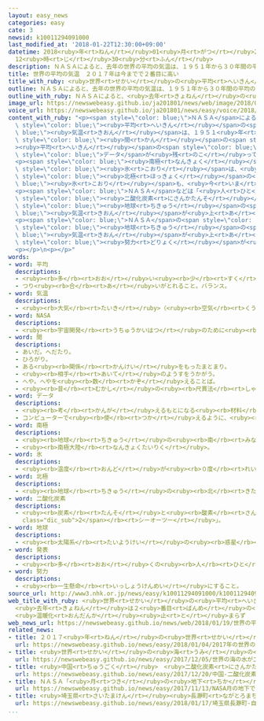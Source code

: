 ```yaml
---
layout: easy_news
categories: easy
cate: 3
newsid: k10011294091000
last_modified_at: '2018-01-22T12:30:00+09:00'
datetime: 2018<ruby>年<rt>ねん</rt></ruby>01<ruby>月<rt>がつ</rt></ruby>22<ruby>日<rt>にち</rt></ruby>
  12<ruby>時<rt>じ</rt></ruby>30<ruby>分<rt>ふん</rt></ruby>
description: ＮＡＳＡによると、去年の世界の平均の気温は、１９５１年から３０年間の平均の気温より０．９℃高くなりました。
title: 世界の平均の気温　２０１７年は今までで２番目に高い
title_with_ruby: <ruby>世界<rt>せかい</rt></ruby>の<ruby>平均<rt>へいきん</rt></ruby>の<ruby>気温<rt>きおん</rt></ruby>　２０１７<ruby>年<rt>ねん</rt></ruby>は<ruby>今<rt>いま</rt></ruby>までで２<ruby>番目<rt>ばんめ</rt></ruby>に<ruby>高<rt>たか</rt></ruby>い
outline: ＮＡＳＡによると、去年の世界の平均の気温は、１９５１年から３０年間の平均の気温より０．９℃高くなりました。
outline_with_ruby: ＮＡＳＡによると、<ruby>去年<rt>きょねん</rt></ruby>の<ruby>世界<rt>せかい</rt></ruby>の<ruby>平均<rt>へいきん</rt></ruby>の<ruby>気温<rt>きおん</rt></ruby>は、１９５１<ruby>年<rt>ねん</rt></ruby>から３０<ruby>年<rt>ねん</rt></ruby><ruby>間<rt>かん</rt></ruby>の<ruby>平均<rt>へいきん</rt></ruby>の<ruby>気温<rt>きおん</rt></ruby>より０．９℃<ruby>高<rt>たか</rt></ruby>くなりました。
image_url: https://newswebeasy.github.io/ja201801/news/web/image/2018/01/19/K10011294091_1801190534_1801190535_01_03.jpg
voice_url: https://newswebeasy.github.io/ja201801/news/easy/voice/2018/01/22/k10011294091000.mp3
content_with_ruby: "<p><span style=\"color: blue;\">ＮＡＳＡ</span>によると、<ruby>去年<rt>きょねん</rt></ruby>の<ruby>世界<rt>せかい</rt></ruby>の<span\
  \ style=\"color: blue;\"><ruby>平均<rt>へいきん</rt></ruby></span>の<span style=\"color:\
  \ blue;\"><ruby>気温<rt>きおん</rt></ruby></span>は、１９５１<ruby>年<rt>ねん</rt></ruby>から３０<ruby>年<rt>ねん</rt></ruby><span\
  \ style=\"color: blue;\"><ruby>間<rt>かん</rt></ruby></span>の<span style=\"color: blue;\"\
  ><ruby>平均<rt>へいきん</rt></ruby></span>の<span style=\"color: blue;\"><ruby>気温<rt>きおん</rt></ruby></span>より０．９℃<ruby>高<rt>たか</rt></ruby>くなりました。<span\
  \ style=\"color: blue;\">データ</span>が<ruby>残<rt>のこ</rt></ruby>っている１８８０<ruby>年<rt>ねん</rt></ruby>から<ruby>今<rt>いま</rt></ruby>まででは、おととしが<ruby>最<rt>もっと</rt></ruby>も<ruby>暑<rt>あつ</rt></ruby>くて、<ruby>去年<rt>きょねん</rt></ruby>は２<ruby>番目<rt>ばんめ</rt></ruby>の<ruby>暑<rt>あつ</rt></ruby>さでした。</p>\n\
  <p><span style=\"color: blue;\"><ruby>南極<rt>なんきょく</rt></ruby></span>の<ruby>周<rt>まわ</rt></ruby>りの<span\
  \ style=\"color: blue;\"><ruby>氷<rt>こおり</rt></ruby></span>は、<ruby>調<rt>しら</rt></ruby>べ<ruby>始<rt>はじ</rt></ruby>めてから<ruby>最<rt>もっと</rt></ruby>も<ruby>少<rt>すく</rt></ruby>なくなりました。<span\
  \ style=\"color: blue;\"><ruby>北極<rt>ほっきょく</rt></ruby></span>の<span style=\"color:\
  \ blue;\"><ruby>氷<rt>こおり</rt></ruby></span>も、<ruby>今<rt>いま</rt></ruby>までで２<ruby>番目<rt>ばんめ</rt></ruby>に<ruby>少<rt>すく</rt></ruby>なくなりました。</p>\n\
  <p><span style=\"color: blue;\">ＮＡＳＡ</span>などは「<ruby>人<rt>ひと</rt></ruby>が<ruby>仕事<rt>しごと</rt></ruby>や<ruby>生活<rt>せいかつ</rt></ruby>で<span\
  \ style=\"color: blue;\"><ruby>二酸化炭素<rt>にさんかたんそ</rt></ruby></span>などのガスを<ruby>出<rt>だ</rt></ruby>していることが、<span\
  \ style=\"color: blue;\"><ruby>地球<rt>ちきゅう</rt></ruby></span>の<span style=\"color:\
  \ blue;\"><ruby>気温<rt>きおん</rt></ruby></span>が<ruby>上<rt>あ</rt></ruby>がる<ruby>最<rt>もっと</rt></ruby>も<ruby>大<rt>おお</rt></ruby>きな<ruby>原因<rt>げんいん</rt></ruby>だ」と<ruby>言<rt>い</rt></ruby>っています。</p>\n\
  <p><span style=\"color: blue;\">ＮＡＳＡ</span>の<span style=\"color: blue;\"><ruby>発表<rt>はっぴょう</rt></ruby></span>は、<span\
  \ style=\"color: blue;\"><ruby>地球<rt>ちきゅう</rt></ruby></span>の<span style=\"color:\
  \ blue;\"><ruby>気温<rt>きおん</rt></ruby></span>が<ruby>上<rt>あ</rt></ruby>がらないようにするための<span\
  \ style=\"color: blue;\"><ruby>努力<rt>どりょく</rt></ruby></span>が<ruby>足<rt>た</rt></ruby>りないことを<ruby>知<rt>し</rt></ruby>らせています。</p>\n\
  <p></p>\n<p></p>"
words:
- word: 平均
  descriptions:
  - <ruby><rb>多</rb><rt>おお</rt></ruby>い<ruby><rb>少</rb><rt>すく</rt></ruby>ないや<ruby><rb>高</rb><rt>たか</rt></ruby>い<ruby><rb>低</rb><rt>ひく</rt></ruby>いなどがないように、ならすこと。
  - つり<ruby><rb>合</rb><rt>あ</rt></ruby>いがとれること。バランス。
- word: 気温
  descriptions:
  - <ruby><rb>大気</rb><rt>たいき</rt></ruby>（<ruby><rb>空気</rb><rt>くうき</rt></ruby>）の<ruby><rb>温度</rb><rt>おんど</rt></ruby>。
- word: NASA
  descriptions:
  - <ruby><rb>宇宙開発</rb><rt>うちゅうかいはつ</rt></ruby>のために<ruby><rb>作</rb><rt>つく</rt></ruby>られた、アメリカ<ruby><rb>政府</rb><rt>せいふ</rt></ruby>の<ruby><rb>機関</rb><rt>きかん</rt></ruby>。スペースシャトルの<ruby><rb>開発</rb><rt>かいはつ</rt></ruby>などをする。
- word: 間
  descriptions:
  - あいだ。へだたり。
  - ひろがり。
  - ある<ruby><rb>関係</rb><rt>かんけい</rt></ruby>をもったまとまり。
  - <ruby><rb>相手</rb><rt>あいて</rt></ruby>のようすをうかがう。
  - へや。へやを<ruby><rb>数</rb><rt>かぞ</rt></ruby>えることば。
  - <ruby><rb>昔</rb><rt>むかし</rt></ruby>の<ruby><rb>尺貫法</rb><rt>しゃっかんほう</rt></ruby>で、<ruby><rb>長</rb><rt>なが</rt></ruby>さの<ruby><rb>単位</rb><rt>たんい</rt></ruby>の<ruby><rb>一</rb><rt>ひと</rt></ruby>つ。<ruby><rb>一間</rb><rt>いっけん</rt></ruby>は<ruby><rb>約</rb><rt>やく</rt></ruby>一・八メートル。
- word: データ
  descriptions:
  - <ruby><rb>考</rb><rt>かんが</rt></ruby>えるもとになる<ruby><rb>材料</rb><rt>ざいりょう</rt></ruby>や<ruby><rb>事実</rb><rt>じじつ</rt></ruby>。
  - コンピューターで<ruby><rb>使</rb><rt>つか</rt></ruby>えるように、<ruby><rb>数字</rb><rt>すうじ</rt></ruby>や<ruby><rb>記号</rb><rt>きごう</rt></ruby>に<ruby><rb>置</rb><rt>お</rt></ruby>きかえられた<ruby><rb>資料</rb><rt>しりょう</rt></ruby>。
- word: 南極
  descriptions:
  - <ruby><rb>地球</rb><rt>ちきゅう</rt></ruby>の<ruby><rb>南</rb><rt>みなみ</rt></ruby>のはし。
  - <ruby><rb>南極大陸</rb><rt>なんきょくたいりく</rt></ruby>。
- word: 氷
  descriptions:
  - <ruby><rb>温度</rb><rt>おんど</rt></ruby>が<ruby><rb>０度</rb><rt>れいど</rt></ruby>より<ruby><rb>低</rb><rt>ひく</rt></ruby>くなって、<ruby><rb>水</rb><rt>みず</rt></ruby>が<ruby><rb>固</rb><rt>かた</rt></ruby>まったもの。
- word: 北極
  descriptions:
  - <ruby><rb>地球</rb><rt>ちきゅう</rt></ruby>の<ruby><rb>北</rb><rt>きた</rt></ruby>のはし。
- word: 二酸化炭素
  descriptions:
  - <ruby><rb>炭素</rb><rt>たんそ</rt></ruby>と<ruby><rb>酸素</rb><rt>さんそ</rt></ruby>の<ruby><rb>化合物</rb><rt>かごうぶつ</rt></ruby>で、<ruby><rb>色</rb><rt>いろ</rt></ruby>もにおいもない<ruby><rb>気体</rb><rt>きたい</rt></ruby>。<ruby><rb>炭火</rb><rt>すみび</rt></ruby>の<ruby><rb>燃</rb><rt>も</rt></ruby>えるときなどに<ruby><rb>発生</rb><rt>はっせい</rt></ruby>し、<ruby><rb>人</rb><rt>ひと</rt></ruby>のはく<ruby><rb>息</rb><rt>いき</rt></ruby>の<ruby><rb>中</rb><rt>なか</rt></ruby>にもふくまれている。ドライアイス・ソーダ<ruby><rb>水</rb><rt>すい</rt></ruby>などに<ruby><rb>使</rb><rt>つか</rt></ruby>われる。<ruby><rb>炭酸</rb><rt>たんさん</rt></ruby>ガス。<ruby><rb>記号</rb><rt>きごう</rt></ruby>は「<ruby><rb>CO<span
    class="dic_sub">2</span></rb><rt>シーオーツー</rt></ruby>」。
- word: 地球
  descriptions:
  - <ruby><rb>太陽系</rb><rt>たいようけい</rt></ruby>の<ruby><rb>惑星</rb><rt>わくせい</rt></ruby>の<ruby><rb>一</rb><rt>ひと</rt></ruby>つ。<ruby><rb>太陽</rb><rt>たいよう</rt></ruby>から<ruby><rb>三番</rb><rt>さんばん</rt></ruby>めの<ruby><rb>星</rb><rt>ほし</rt></ruby>で、わたしたちが<ruby><rb>住</rb><rt>す</rt></ruby>んでいる<ruby><rb>天体</rb><rt>てんたい</rt></ruby>。<ruby><rb>自分</rb><rt>じぶん</rt></ruby>で<ruby><rb>回</rb><rt>まわ</rt></ruby>りながら（<ruby><rb>自転</rb><rt>じてん</rt></ruby>）、さらに<ruby><rb>太陽</rb><rt>たいよう</rt></ruby>の<ruby><rb>周</rb><rt>まわ</rt></ruby>りを３６５<ruby><rb>日</rb><rt>にち</rt></ruby>で<ruby><rb>回</rb><rt>まわ</rt></ruby>っている（<ruby><rb>公転</rb><rt>こうてん</rt></ruby>）。
- word: 発表
  descriptions:
  - <ruby><rb>多</rb><rt>おお</rt></ruby>くの<ruby><rb>人</rb><rt>ひと</rt></ruby>に<ruby><rb>広</rb><rt>ひろ</rt></ruby>く<ruby><rb>知</rb><rt>し</rt></ruby>らせること。
- word: 努力
  descriptions:
  - <ruby><rb>一生懸命</rb><rt>いっしょうけんめい</rt></ruby>にすること。
source_url: http://www3.nhk.or.jp/news/easy/k10011294091000/k10011294091000.html
web_title_with_ruby: <ruby>世界<rt>せかい</rt></ruby>の<ruby>平均<rt>へいきん</rt></ruby><ruby>気温<rt>きおん</rt></ruby>
  <ruby>去年<rt>きょねん</rt></ruby>は２<ruby>番目<rt>ばんめ</rt></ruby>の<ruby>暑<rt>あつ</rt></ruby>さ
  <ruby>温暖化<rt>おんだんか</rt></ruby><ruby>止<rt>と</rt></ruby>まらず
web_news_url: https://newswebeasy.github.io/news/web/2018/01/19/世界の平均気温-去年は2番目の暑さ-温暖化止まらず
related_news:
- title: ２０１７<ruby>年<rt>ねん</rt></ruby>の<ruby>世界<rt>せかい</rt></ruby>の<ruby>平均<rt>へいきん</rt></ruby>の<ruby>気温<rt>きおん</rt></ruby>　<ruby>今<rt>いま</rt></ruby>までで３<ruby>番目<rt>ばんめ</rt></ruby>に<ruby>高<rt>たか</rt></ruby>い
  url: https://newswebeasy.github.io/news/easy/2018/01/04/2017年の世界の平均の気温-今までで3番目に高い
- title: <ruby>世界<rt>せかい</rt></ruby>の<ruby>海<rt>うみ</rt></ruby>の<ruby>水<rt>みず</rt></ruby>が<ruby>二酸化炭素<rt>にさんかたんそ</rt></ruby>で<ruby>酸性<rt>さんせい</rt></ruby>になっている
  url: https://newswebeasy.github.io/news/easy/2017/12/05/世界の海の水が二酸化炭素で酸性になっている
- title: <ruby>中国<rt>ちゅうごく</rt></ruby>　<ruby>二酸化炭素<rt>にさんかたんそ</rt></ruby>を<ruby>少<rt>すく</rt></ruby>なくするために<ruby>新<rt>あたら</rt></ruby>しい<ruby>制度<rt>せいど</rt></ruby>を<ruby>始<rt>はじ</rt></ruby>める
  url: https://newswebeasy.github.io/news/easy/2017/12/20/中国-二酸化炭素を少なくするために新しい制度を始める
- title: ＮＡＳＡ「<ruby>月<rt>つき</rt></ruby>の<ruby>地下<rt>ちか</rt></ruby>で<ruby>宇宙飛行士<rt>うちゅうひこうし</rt></ruby>が<ruby>生活<rt>せいかつ</rt></ruby>できるかもしれない」
  url: https://newswebeasy.github.io/news/easy/2017/11/13/NASA月の地下で宇宙飛行士が生活できるかもしれない
- title: <ruby>埼玉県<rt>さいたまけん</rt></ruby><ruby>長瀞町<rt>ながとろまち</rt></ruby>　<ruby>自然<rt>しぜん</rt></ruby>の<ruby>寒<rt>さむ</rt></ruby>さで<ruby>凍<rt>こお</rt></ruby>った<ruby>氷<rt>こおり</rt></ruby>ができる
  url: https://newswebeasy.github.io/news/easy/2018/01/17/埼玉県長瀞町-自然の寒さで凍った氷ができる
...
```

